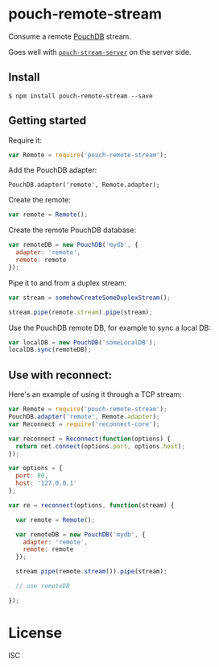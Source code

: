 # pouch-remote-stream

Consume a remote [PouchDB](http://pouchdb.com/) stream.

Goes well with [`pouch-stream-server`](https://github.com/pgte/pouch-stream-server) on the server side.


## Install

```
$ npm install pouch-remote-stream --save
```


## Getting started

Require it:

```js
var Remote = require('pouch-remote-stream');
```

Add the PouchDB adapter:

```
PouchDB.adapter('remote', Remote.adapter);
```

Create the remote:

```js
var remote = Remote();
```

Create the remote PouchDB database:

```js
var remoteDB = new PouchDB('mydb', {
  adapter: 'remote',
  remote: remote 
});
```

Pipe it to and from a duplex stream:

```js
var stream = somehowCreateSomeDuplexStream();

stream.pipe(remote.stream).pipe(stream);
```

Use the PouchDB remote DB, for example to sync a local DB:

```js
var localDB = new PouchDB('someLocalDB');
localDB.sync(remoteDB);
```


## Use with reconnect:

Here's an example of using it through a TCP stream:

```js
var Remote = require('pouch-remote-stream');
PouchDB.adapter('remote', Remote.adapter);
var Reconnect = require('reconnect-core');

var reconnect = Reconnect(function(options) {
  return net.connect(options.port, options.host);
});

var options = {
  port: 80,
  host: '127.0.0.1'
};

var re = reconnect(options, function(stream) {

  var remote = Remote();

  var remoteDB = new PouchDB('mydb', {
    adapter: 'remote',
    remote: remote 
  });

  stream.pipe(remote.stream()).pipe(stream);

  // use remoteDB

});
```

# License

ISC